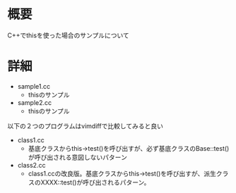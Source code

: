 # 概要
C++でthisを使った場合のサンプルについて

# 詳細

- sample1.cc
  - thisのサンプル
- sample2.cc
  - thisのサンプル

以下の２つのプログラムはvimdiffで比較してみると良い
- class1.cc
  - 基底クラスからthis->test()を呼び出すが、必ず基底クラスのBase::test()が呼び出される意図しないパターン
- class2.cc
  - class1.ccの改良版。基底クラスからthis->test()を呼び出すが、派生クラスのXXXX::test()が呼び出されるパターン。
